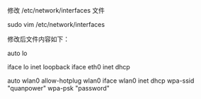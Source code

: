  修改 /etc/network/interfaces 文件

sudo vim /etc/network/interfaces

修改后文件内容如下：

auto lo

iface lo inet loopback
iface eth0 inet dhcp

auto wlan0
allow-hotplug wlan0
iface wlan0 inet dhcp
wpa-ssid "quanpower"
wpa-psk "password"

